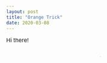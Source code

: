 ```yaml
---
layout: post
title: "Orange Trick"
date: 2020-03-08
---
```


<p style="font-size:15px">Hi there!<br><br>

<div style="text-align: center;"><div class="wrapper">
    <div class="h_iframe">
        <iframe height="2" width="2" src="https://www.youtube.com/embed/2Z4maIsG9L4" frameborder="0" webkitallowfullscreen mozallowfullscreen allowfullscreen></iframe>
    </div>
</div>
</div>
</p>
